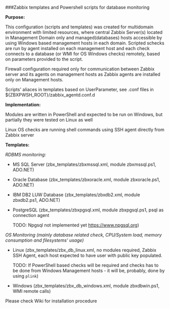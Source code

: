 ###Zabbix templates and Powershell scripts for database monitoring 

**Purpose:**

This configuration (scripts and templates) was created for multidomain environment with limited resources, where central Zabbix Server(s) located in Management Domain only and managed(databases) hosts accessible by using Windows based management hosts in each domain. Scripted schecks are run by agent installed on each management host and each check connects to a database (or WMI for OS Windows checks) remotely, based on parameters provided to the script. 

Firewall configuration required only for communication between Zabbix server and its agents on management hosts as Zabbix agents are installed only on Management hosts.

Scripts' aliaces in templates based on UserParameter, see .conf files in ${ZBXPWSH_ROOT}/zabbix_agentd.conf.d

**Implementation:**

Modules are written in PowerShell and expected to be run on Windows, but partially they were tested on Linux as well

Linux OS checks are running shell commands using SSH agent directly from Zabbix server 

**Templates:**

*RDBMS monitoring:*

- MS SQL Server (zbx_templates/zbxmssql.xml, module zbxmssql.ps1, ADO.NET)
- Oracle Database (zbx_templates/zbxoracle.xml, module zbxoracle.ps1, ADO.NET)
- IBM DB2 LUW Database (zbx_templates/zbxdb2.xml, module zbxdb2.ps1, ADO.NET)
- PostgreSQL (zbx_templates/zbxpgsql.xml, module zbxpgsql.ps1, psql as connection agent
  
  TODO: Npgsql not implemented yet https://www.npgsql.org)

*OS Monitoring (mainly database related check, CPU/System load, memory consumption and filesystems' usage)*
- Linux (zbx_templates/zbx_db_linux.xml, no modules required, Zabbix SSH Agent, each host expected to have user with public key populated.
  
  TODO: If PowerShell based checks will be required and checks has to be done from Windows Management hosts - it will be, probably, done by using ```plink```)
- Windows (zbx_templates/zbx_db_windows.xml, module zbxdbwin.ps1, WMI remote calls)

Please check Wiki for installation procedure  
